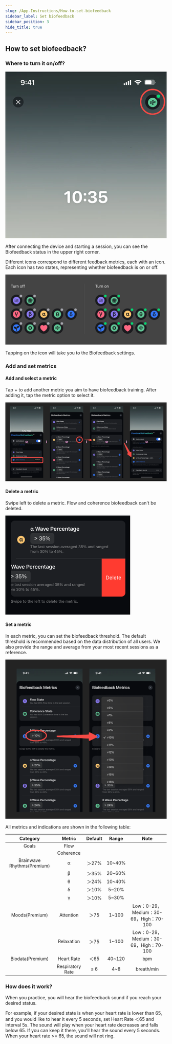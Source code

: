 ```yaml
---
slug: /App-Instructions/How-to-set-biofeedback
sidebar_label: Set biofeedback
sidebar_position: 3
hide_title: true
---
```


## How to set biofeedback?

### Where to turn it on/off?
![biofeedback0](ImagesH/output.png)

After connecting the device and starting a session, you can see the Biofeedback status in the upper right corner.

Different icons correspond to different feedback metrics, each with an icon. Each icon has two states, representing whether biofeedback is on or off. 

![biofeedback1](ImagesH/output1.png)

Tapping on the icon will take you to the Biofeedback settings.

### Add and set metrics

#### Add and select a metric

Tap + to add another metric you aim to have biofeedback training. After adding it, tap the metric option to select it.

![biofeedback2](ImagesH/output2.png)

#### Delete a metric

Swipe left to delete a metric. Flow and coherence biofeedback can't be deleted.

![biofeedback3](ImagesH/output3.png)

#### Set a metric

In each metric, you can set the biofeedback threshold. The default threshold is recommended based on the data distribution of all users. We also provide the range and average from your most recent sessions as a reference.

![biofeedback4](ImagesH/13982762-c14a-4726-ba9c-1ab4c7badaf3.png)

All metrics and indications are shown in the following table:

|          Category         |       Metric      | Default|     Range   |              Note             |
|:-------------------------:|:-----------------:|:------:|:-----------:|:-----------------------------:|
|           Goals           |        Flow       |        |             |           |
|                           |     Coherence     |        |             |           |
| Brainwave Rhythms(Premium)|         α         |  ＞27% |    10~40%   |           | 
|                           |         β         |  ＞35% |    20~60%   |           |
|                           |         θ         |  ＞24% |    10~40%   |           | 
|                           |         δ         |  ＞10% |    5~20%    |           | 
|                           |         γ         |  ＞10% |    5~30%    |           |              
|      Moods(Premium)       |     Attention     |  ＞75  |    1~100    |  Low：0-29，Medium：30-69，High：70-100  |
|                           |     Relaxation    |  ＞75  |    1~100    |  Low：0-29，Medium：30-69，High：70-100  |
|      Biodata(Premium)     |     Heart Rate    |  ＜65  |    40~120   |  bpm                                    |
|                           |  Respiratory Rate |  ≤ 6   |     4~8     |  breath/min                             |

### How does it work?
When you practice, you will hear the biofeedback sound if you reach your desired status.

For example, if your desired state is when your heart rate is lower than 65, and you would like to hear it every 5 seconds, set Heart Rate ＜65 and interval 5s. The sound will play when your heart rate decreases and falls below 65. If you can keep it there, you'll hear the sound every 5 seconds. When your heart rate >= 65, the sound will not ring.